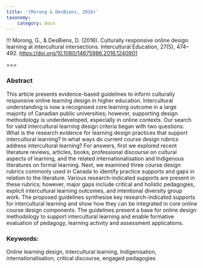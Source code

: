```yaml
---
title: '(Morong & DesBiens, 2016)'
taxonomy:
    category: docs
---
```


!!! Morong, G., & DesBiens, D. (2016). Culturally responsive online design: learning at intercultural intersections. Intercultural Education, 27(5), 474–492. https://doi.org/10.1080/14675986.2016.1240901


===
### Abstract

This article presents evidence-based guidelines to inform culturally responsive online learning design in higher education. Intercultural understanding is now a recognised core learning outcome in a large majority of Canadian public universities; however, supporting design methodology is underdeveloped, especially in online contexts. Our search for valid intercultural learning design criteria began with two questions: What is the research evidence for learning design practices that support intercultural learning? In what ways do current course design rubrics address intercultural learning? For answers, first we explored recent literature reviews, articles, books, professional discourse on cultural aspects of learning, and the related internationalisation and Indigenous literatures on formal learning. Next, we examined three course design rubrics commonly used in Canada to identify practice supports and gaps in relation to the literature. Various research-indicated supports are present in these rubrics; however, major gaps include critical and holistic pedagogies, explicit intercultural learning outcomes, and intentional diversity group work. The proposed guidelines synthesise key research-indicated supports for intercultural learning and show how they can be integrated in core online course design components. The guidelines present a base for online design methodology to support intercultural learning and enable formative evaluation of pedagogy, learning activity and assessment applications.

### Keywords:
Online learning design, intercultural learning, Indigenisation, internationalisation, critical discourse, engaged pedagogies
